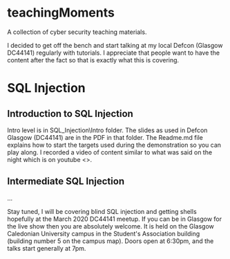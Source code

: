 # teachingMoments
A collection of cyber security teaching materials.

I decided to get off the bench and start talking at my local Defcon (Glasgow DC44141) regularly with tutorials. 
I appreciate that people want to have the content after the fact so that is exactly what this is covering.

# SQL Injection

## Introduction to SQL Injection
Intro level is in SQL_Injection\Intro folder.
The slides as used in Defcon Glasgow (DC44141) are in the PDF in that folder.
The Readme.md file explains how to start the targets used during the demonstration so you can play along.
I recorded a video of content similar to what was said on the night which is on youtube <<here>>.

## Intermediate SQL Injection

...

Stay tuned, I will be covering blind SQL injection and getting shells hopefully at the March 2020 DC44141 meetup. 
If you can be in Glasgow for the live show then you are absolutely welcome. It is held on the Glasgow Caledonian University campus 
in the Student's Association building (building number 5 on the campus map). Doors open at 6:30pm, and the talks start generally at 7pm. 
